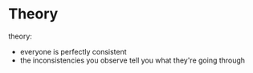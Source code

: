 # Theory

theory:

* everyone is perfectly consistent
* the inconsistencies you observe tell you what they're going through
